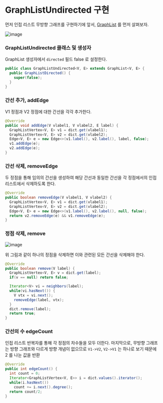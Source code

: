GraphListUndirected 구현
======================

먼저 인접 리스트 무방향 그래프를 구현하기에 앞서, [GraphList](https://github.com/whdnjsdyd111/Data-Structure-Algorithm/blob/main/Data%20Structure/Graph%20%26%20Tree/GraphList%20%EA%B5%AC%ED%98%84.md) 를 먼저 살펴보자.

![image](https://user-images.githubusercontent.com/66655578/170871116-1c400b94-7c1c-42d4-861c-2db6a6edef2e.png)

### GraphListUndirected 클래스 및 생성자

GraphList 생성자에서 `directed` 필드 false 로 설정한다.

```java
public class GraphListUndirected<V, E> extends GraphList<V, E> {
  public GraphListDirected() {
    super(false);
  }
}
```

### 간선 추가, addEdge

V1 정점과 V2 정점에 대한 간선을 각각 추가한다.

```java
@Override
public void addEdge(V vlabel1, V vlabel2, E label) {
  GraphListVertex<V, E> v1 = dict.get(vlabel1);
  GraphListVertex<V, E> v2 = dict.get(vlabel2);
  Edge<V, E> e = new Edge<>(v1.label(), v2.label(), label, false);
  v1.addEdge(e);
  v2.addEdge(e);
}
```

### 간선 삭제, removeEdge

두 정점을 통해 임의의 간선을 생성하여 해당 간선과 동일한 간선을 각 정점에서의 인접 리스트에서 삭제하도록 한다.

```java
@Override
public boolean removeEdge(V vlabel1, V vlabel2) {
  GraphListVertex<V, E> v1 = dict.get(vlabel1);
  GraphListVertex<V, E> v2 = dict.get(vlabel2);
  Edge<V, E> e = new Edge<>(v1.label(), v2.label(), null, false);
  return v2.removeEdge(e) && v1.removeEdge(e);
}
```

### 정점 삭제, remove

![image](https://user-images.githubusercontent.com/66655578/170871230-83879d9f-1dd6-41c1-a3d6-5387b45fcb96.png)

 위 그림과 같이 하나의 정점을 삭제하면 이와 관련된 모든 간선을 삭제해야 한다.
 
```java
@Override
public boolean remove(V label) {
  GraphListVertex<V, E> v = dict.get(label);
  if(v == null) return false;

  Iterator<V> vi = neighbors(label);
  while(vi.hasNext()) {
    V vtx = vi.next();
    removeEdge(label, vtx);
  }
  dict.remove(label);
  return true;
}
```

### 간선의 수 edgeCount

인접 리스트 반복자를 통해 각 정점의 차수들을 모두 더한다.
마지막으로, 무방향 그래프는 방향 그래프와 다르게 방향 개념이 없으므로 `V1->V2`, `V2->V1` 는 하나로 보기 때문에 2 를 나눈 값을 반환

```java
@Override
public int edgeCount() {
  int count = 0;
  Iterator<GraphListVertex<V, E>> i = dict.values().iterator();
  while(i.hasNext())
    count += i.next().degree();
  return count/2;
}
```
